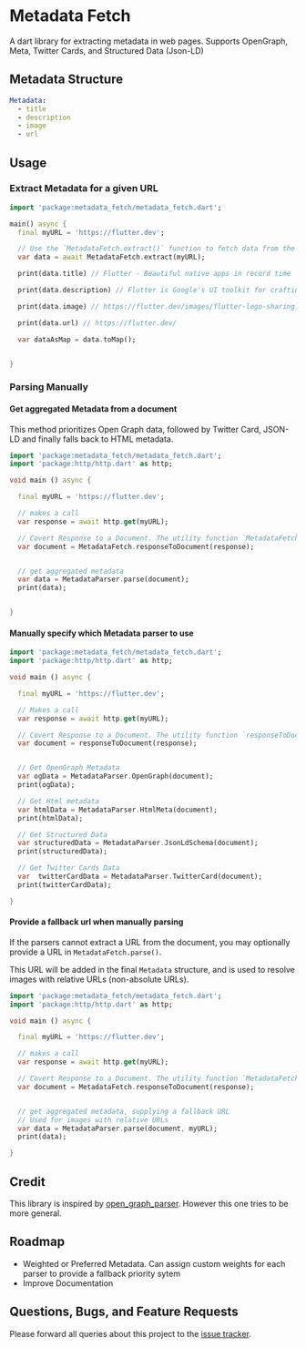 # Metadata Fetch
A dart library for extracting metadata in web pages. Supports OpenGraph, Meta, Twitter Cards, and Structured Data (Json-LD)

## Metadata Structure

```yaml
Metadata:
  - title
  - description
  - image
  - url
```

## Usage


### Extract Metadata for a given URL

```dart
import 'package:metadata_fetch/metadata_fetch.dart';

main() async {
  final myURL = 'https://flutter.dev';

  // Use the `MetadataFetch.extract()` function to fetch data from the url
  var data = await MetadataFetch.extract(myURL); 

  print(data.title) // Flutter - Beautiful native apps in record time

  print(data.description) // Flutter is Google's UI toolkit for crafting beautiful...

  print(data.image) // https://flutter.dev/images/flutter-logo-sharing.png

  print(data.url) // https://flutter.dev/

  var dataAsMap = data.toMap();


}
```

### Parsing Manually

#### Get aggregated Metadata from a document

This method prioritizes Open Graph data, followed by Twitter Card, JSON-LD and finally falls back to HTML metadata.


```dart
import 'package:metadata_fetch/metadata_fetch.dart';
import 'package:http/http.dart' as http;

void main () async {

  final myURL = 'https://flutter.dev';

  // makes a call
  var response = await http.get(myURL);

  // Covert Response to a Document. The utility function `MetadataFetch.responseToDocument` is provided or you can use own decoder/parser.
  var document = MetadataFetch.responseToDocument(response);


  // get aggregated metadata
  var data = MetadataParser.parse(document);
  print(data);


}

```

#### Manually specify which Metadata parser to use

```dart
import 'package:metadata_fetch/metadata_fetch.dart';
import 'package:http/http.dart' as http;

void main () async {

  final myURL = 'https://flutter.dev';

  // Makes a call
  var response = await http.get(myURL);

  // Covert Response to a Document. The utility function `responseToDocument` is provided or you can use own decoder/parser.
  var document = responseToDocument(response);


  // Get OpenGraph Metadata
  var ogData = MetadataParser.OpenGraph(document);
  print(ogData);

  // Get Html metadata
  var htmlData = MetadataParser.HtmlMeta(document);
  print(htmlData);

  // Get Structured Data
  var structuredData = MetadataParser.JsonLdSchema(document);
  print(structuredData);

  // Get Twitter Cards Data
  var  twitterCardData = MetadataParser.TwitterCard(document);
  print(twitterCardData);

}
```

#### Provide a fallback url when manually parsing

If the parsers cannot extract a URL from the document, you may optionally provide a URL in `MetadataFetch.parse()`. 

This URL will be added in the final `Metadata` structure, and is used to resolve images with relative URLs (non-absolute URLs).

```dart
import 'package:metadata_fetch/metadata_fetch.dart';
import 'package:http/http.dart' as http;

void main () async {

  final myURL = 'https://flutter.dev';

  // makes a call
  var response = await http.get(myURL);

  // Covert Response to a Document. The utility function `MetadataFetch.responseToDocument` is provided or you can use own decoder/parser.
  var document = MetadataFetch.responseToDocument(response);


  // get aggregated metadata, supplying a fallback URL
  // Used for images with relative URLs
  var data = MetadataParser.parse(document, myURL);
  print(data);

}

```







## Credit
This library is inspired by [open_graph_parser](https://github.com/Patte1808/open_graph_parser). 
However this one tries to be more general.


## Roadmap
- Weighted or Preferred Metadata. Can assign custom weights for each parser to provide a fallback priority sytem
- Improve Documentation


## Questions, Bugs, and Feature Requests
Please forward all queries about this project to the [issue tracker](https://github.com/jg-l/metadata_fetch/issues).

